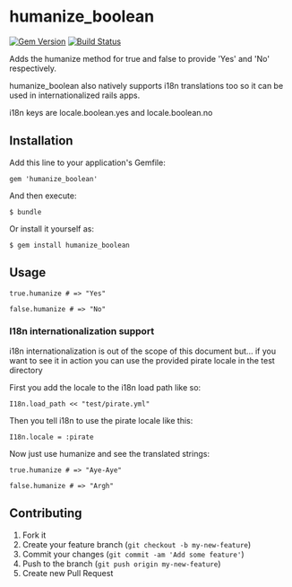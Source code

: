humanize_boolean
===

[![Gem Version](https://badge.fury.io/rb/humanize_boolean.png)](http://badge.fury.io/rb/humanize_boolean)
[![Build Status](https://travis-ci.org/parabuzzle/humanize_boolean.png?branch=master)](https://travis-ci.org/parabuzzle/humanize_boolean)

Adds the humanize method for true and false to provide 'Yes' and 'No' respectively.

humanize_boolean also natively supports i18n translations too so it can be used in internationalized rails apps.

i18n keys are locale.boolean.yes and locale.boolean.no

## Installation

Add this line to your application's Gemfile:

    gem 'humanize_boolean'

And then execute:

    $ bundle

Or install it yourself as:

    $ gem install humanize_boolean

## Usage

    true.humanize # => "Yes"

    false.humanize # => "No"

### I18n internationalization support

i18n internationalization is out of the scope of this document but... if you want to see it in action you can use the provided pirate locale in the test directory

First you add the locale to the i18n load path like so:

    I18n.load_path << "test/pirate.yml"

Then you tell i18n to use the pirate locale like this:

    I18n.locale = :pirate

Now just use humanize and see the translated strings:

    true.humanize # => "Aye-Aye"

    false.humanize # => "Argh"



## Contributing

1. Fork it
2. Create your feature branch (`git checkout -b my-new-feature`)
3. Commit your changes (`git commit -am 'Add some feature'`)
4. Push to the branch (`git push origin my-new-feature`)
5. Create new Pull Request
